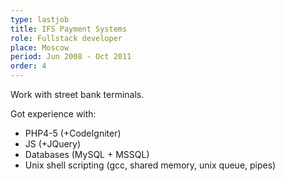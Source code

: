 ```yaml
---
type: lastjob
title: IFS Payment Systems
role: Fullstack developer
place: Moscow
period: Jun 2008 - Oct 2011
order: 4
---
```

<p>Work with street bank terminals.</p>
<p> Got experience with:</p> 
<ul>
    <li>PHP4-5 (+CodeIgniter)</li>
    <li>JS (+JQuery)</li>
    <li>Databases (MySQL + MSSQL)</li>
    <li>Unix shell scripting (gcc, shared memory, unix queue, pipes)</li>
</ul>